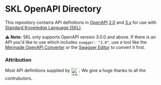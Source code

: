# SKL OpenAPI Directory

This repository contains API definitions in [OpenAPI](https://www.openapis.org/) [2.0](https://swagger.io/specification/v2/) and [3.x](https://spec.openapis.org/oas/v3.1.0) for use with [Standard Knowledge Language (SKL)](https://www.comake.io/skl).

**⚠️ Note:** SKL only supports OpenAPI version 3.0.0 and above. If there is an API you'd like to use which includes `swagger: "2.0"`, use a tool like the [Mermade OpenAPI Converter](https://mermade.org.uk/openapi-converter) or the [Swagger Editor](https://editor.swagger.io/) to convert it first.

### Attribution
Most API definitions supplied by <a href="https://apis.guru/"><img src="https://apis.guru/branding/logo_horizontal.svg" alt="APIs.guru logo" height="26" align="top"/></a>. We give a huge thanks to all the contrubutors.
